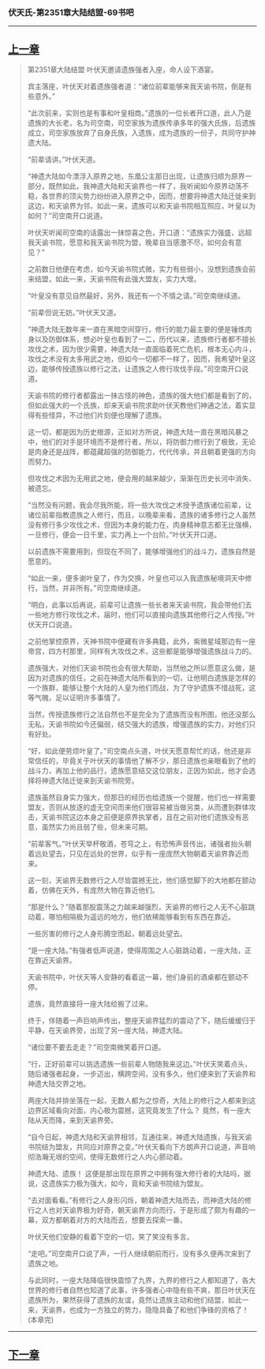 ### 伏天氏-第2351章大陆结盟-69书吧

--------
[上一章](./3d658f604d8641e8d9c49b92a63b1144.md)
--------


>
>
>
>第2351章大陆结盟
>叶伏天邀请遗族强者入座，命人设下酒宴。
>
>宾主落座，叶伏天对着遗族强者道：“诸位前辈能够来我天谕书院，倒是有些意外。”
>
>“此次前来，实则也是有事和叶皇相商。”遗族的一位长者开口道，此人乃是遗族的大长老，名为司空南，司空家族为遗族传承多年的强大氏族，后遗族成立，司空家族放弃了自身氏族，入遗族，成为遗族的一份子，共同守护神遗大陆。
>
>“前辈请讲。”叶伏天道。
>
>“神遗大陆如今漂浮入原界之地，东凰公主那日出现，让遗族归顺为原界一部分，既然如此，我神遗大陆和天谕界也一样了，我听闻如今原界动荡不稳，各世界的顶尖势力纷纷进入原界之中，因而，想要将神遗大陆迁徙来到这边，和天谕界为邻，如此一来，遗族可以和天谕书院相互照应，叶皇以为如何？”司空南开口说道。
>
>叶伏天听闻司空南的话露出一抹惊喜之色，开口道：“遗族实力强盛，远超我天谕书院，愿意和我天谕书院为盟，晚辈自当感激不尽，如何会有意见？”
>
>之前数日他便在考虑，如今天谕书院式微，实力有些弱小，没想到遗族会前来结盟，如此一来，天谕书院有此强大盟友，实力大增。
>
>“叶皇没有意见自然最好，另外，我还有一个不情之请。”司空南继续道。
>
>“前辈但说无妨。”叶伏天又道。
>
>“神遗大陆无数年来一直在黑暗空间穿行，修行的能力最主要的便是锤炼肉身以及防御体系，想必叶皇也看到了一二，历代以来，遗族修行者都不擅长攻伐之术，因为很少需要，神遗大陆一直面临着死亡危机，根本无心内斗，攻伐之术没有太多用武之地，但如今一切都不一样了，因而，我希望叶皇这边，能够传授遗族以修行之法，让遗族之人修行攻伐手段。”司空南开口说道。
>
>天谕书院的修行者都露出一抹古怪的神色，遗族的强大他们都是看到了的，但如此强大的一个氏族，却来天谕书院求助叶伏天教他们神通之法，着实显得有些怪异，不过他们片刻便也理解了遗族。
>
>这一切，都是因为历史根源，正如对方所说，神遗大陆一直在黑暗风暴之中，他们的对手是环境而不是修行者，所以，将防御力修行到了极致，无论是肉身还是战阵，都蕴藏超强的防御能力，代代传承，并且朝着更强的方向而努力。
>
>但攻伐之术因为无用武之地，便会用的越来越少，渐渐在历史长河中消失、被遗忘。
>
>“当然没有问题，我会尽我所能，将一些大攻伐之术授予遗族诸位前辈，让诸位前辈指教遗族之人修行，而且，以晚辈来看，遗族的诸多修行之人虽然没有修行多少攻伐之术，但因为本身的能力在，肉身精神意志都无比强横，一旦修行，便会一日千里，实力再上一个台阶。”叶伏天开口道。
>
>以前遗族不需要用到，但现在不同了，能够增强他们的战斗力，遗族自然是愿意的。
>
>“如此一来，便多谢叶皇了，作为交换，叶皇也可以入我遗族秘境洞天中修行，当然，并非所有。”司空南继续道。
>
>“明白，此事以后再说，前辈可让遗族一些长者来天谕书院，我会带他们去一些地方修行攻伐之术，届时，他们可以直接向遗族其他修行之人传授。”叶伏天开口说道。
>
>之前他掌控原界，天神书院中便藏有许多典籍，此外，紫微星域那边有一座帝宫，四方村那里，同样有大攻伐之术，这些都是能够增强遗族战斗力的。
>
>遗族强大，对他们天谕书院也会有很大帮助，当然他之所以愿意这么做，是因为对遗族的信任，之前在神遗大陆所看到的一切，让他明白遗族是怎样的一个族群，能够让整个大陆的人皇为他们而战，为了守护遗族不惜战死，这等气魄，足以证明许多事情了。
>
>当然，传授遗族修行之法自然也不是完全为了遗族而没有所图，他还没那么无私，天谕书院如今还偏弱，结交强大的遗族，增强遗族的实力，对他们只有好处。
>
>“好，如此便劳烦叶皇了。”司空南点头道，叶伏天愿意帮忙的话，他还是非常信任的，毕竟关于叶伏天的事情他了解不少，那日遗族也亲眼看到了他的战斗力，再加上他的品行，遗族愿意结交这位朋友，正因为如此，他才会选择将神遗大陆迁徙来到天谕书院旁。
>
>遗族虽然自身实力强大，但那日的经历也给遗族一个提醒，他们也一样需要盟友，否则从放逐的虚无空间而来他们很容易被当做另类，从而遭到群体攻击，天谕书院这边本身之前便是原界执掌者，且在之前对他们遗族没有恶意，虽然实力尚且弱了些，但未来可期。
>
>“前辈客气。”叶伏天举杯敬酒，苍穹之上，有恐怖声音传出，诸强者抬头朝着远处望去，只见在远处的世界，似乎有一座庞然大物朝着天谕界靠近而来。
>
>这一刻，天谕界无数修行之人尽皆震撼无比，他们感觉脚下的大地都在颤动着，仿佛在天外，有庞然大物在靠近他们。
>
>“那是什么？”随着那股震荡之力越来越强烈，天谕界的修行之人无不心脏跳动着，哪怕相隔极为遥远的地方，他们依稀能够看到有东西在靠近。
>
>一些厉害的修行之人身形腾空而起，朝着远处望去。
>
>“是一座大陆。”有强者低声说道，使得周围之人心脏跳动着，一座大陆，正在靠近天谕界。
>
>天谕书院中，叶伏天等人安静的看着这一幕，他们身前的酒桌都在颤动不停。
>
>遗族，竟然直接将一座大陆给搬了过来。
>
>终于，伴随着一声巨响声传出，整座天谕界猛烈的震动了下，随后缓缓归于平静，在天谕界旁，出现了另一座大陆，神遗大陆。
>
>“诸位要不要去走走？”司空南微笑着开口道。
>
>“行，正好前辈可以挑选遗族一些前辈人物随我来这边。”叶伏天笑着点头，随后诸强者起身，一步迈出，横跨空间，没有多久，他们便来到了天谕界和神遗大陆交界之地。
>
>两座大陆并排坐落在一起，无数人都为之惊奇，大陆上的修行之人都来到这边界区域看向对面，内心极为震撼，这究竟发生了什么？
>竟然，有一座大陆从天而降，来到天谕界旁。
>
>“自今日起，神遗大陆和天谕界相邻，互通往来，神遗大陆遗族，与我天谕书院结为盟友，共同应对原界之变。”叶伏天看向下方朗声开口说道，声音响彻浩瀚无垠的空间，使得无数修行之人内心颤动着。
>
>神遗大陆、遗族！
>这便是那出现在原界之中拥有强大修行者的大陆吗，据说，这遗族实力极为强大，如今，竟和天谕书院结为盟友。
>
>“去对面看看。”有修行之人身形闪烁，朝着神遗大陆而去，而神遗大陆的修行之人也对天谕界极为好奇，朝天谕界方向而行，于是形成了颇为有趣的一幕，双方都朝着对方的大陆而去，想要去探索一番。
>
>叶伏天他们安静的看着下空的一切，笑了笑没有多言。
>
>“走吧。”司空南开口说了声，一行人继续朝前而行，没有多久便再次来到了遗族之地。
>
>与此同时，一座大陆降临很快震惊了九界，九界的修行之人都知道了，各大世界的修行者自然也知道了此事，许多强者心中隐有些不爽，那日叶伏天在遗族所为，果然获得了遗族的友谊，竟然让遗族主动和他们结盟，如此一来，天谕界，也成为一方独立的势力，隐隐具备了和他们争锋的资格了！
>(本章完)
>
>

--------
[下一章](./f55b7aa21349cf6b4c132438e818ecec.md)
--------
